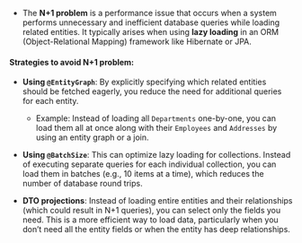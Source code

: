 - The **N+1 problem** is a performance issue that occurs when a system performs unnecessary and inefficient database queries while loading related entities. It typically arises when using **lazy loading** in an ORM (Object-Relational Mapping) framework like Hibernate or JPA.
#### Strategies to avoid N+1 problem:

- **Using `@EntityGraph`**: By explicitly specifying which related entities should be fetched eagerly, you reduce the need for additional queries for each entity.
    
    - Example: Instead of loading all `Departments` one-by-one, you can load them all at once along with their `Employees` and `Addresses` by using an entity graph or a join.
- **Using `@BatchSize`**: This can optimize lazy loading for collections. Instead of executing separate queries for each individual collection, you can load them in batches (e.g., 10 items at a time), which reduces the number of database round trips.
    
- **DTO projections**: Instead of loading entire entities and their relationships (which could result in N+1 queries), you can select only the fields you need. This is a more efficient way to load data, particularly when you don’t need all the entity fields or when the entity has deep relationships.
